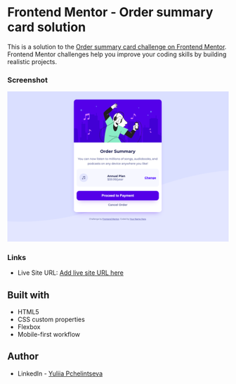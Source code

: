 # Frontend Mentor - Order summary card solution

This is a solution to the [Order summary card challenge on Frontend Mentor](https://www.frontendmentor.io/challenges/order-summary-component-QlPmajDUj). Frontend Mentor challenges help you improve your coding skills by building realistic projects.

### Screenshot

![](./images/desktop-view.png)

### Links

- Live Site URL: [Add live site URL here](https://your-live-site-url.com)

## Built with

- HTML5
- CSS custom properties
- Flexbox
- Mobile-first workflow

## Author

- LinkedIn - [Yuliia Pchelintseva](https://https://www.linkedin.com/in/yuliia-pch/)
